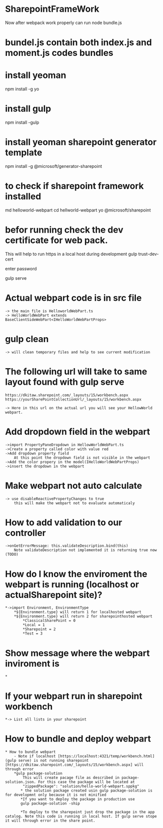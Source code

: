 # SharepointFrameWork
Now after webpack work properly can run 
node bundle.js

# bundel.js contain both index.js and moment.js codes bundles



# install yeoman
npm install -g yo

# install gulp
npm install -gulp


# install yeoman sharepoint generator template
npm install -g @microsoft/generator-sharepoint

# to check if sharepoint framework installed 
md helloworld-webpart
cd hellworld-webpart
yo @microsoft/sharepoint

# befor running check the dev certificate for web pack.
This will help to run https in a local host during development
gulp trust-dev-cert

enter password

gulp serve

# Actual webpart code is in src file
    -> the main file is HelloworldWebPart.ts
    -> HelloWorldWebPart extends BaseClientSideWebPart<IHelloWorldWebPartProps>

# gulp clean 
    -> will clean temporary files and help to see current modification

# The following url will take to same layout found with gulp serve
    https://dkitaw.sharepoint.com/_layouts/15/workbench.aspx
    https://yourSharePointCollectionUrl/_layouts/15/workbench.aspx

    -> Here in this url on the actual url you will see your HellowWorld webpart.

# Add dropdown field in the webpart
    ->import PropertyPaneDropdown in HellowWorldWebPart.ts
    ->Create a property called color with value red
    ->Add dropdown property field
        At this point the dropdown field is not visible in the webpart
    ->Add the color propery in the model(IHelloWorldWebPartProps)
    ->insert the dropdown in the webpart

# Make webpart not auto calculate
    -> use disableReactivePropertyChanges to true
        this will make the webpart not to evaluate automaticaly

# How to add validation to our controller
    ->onGetErrorMessage: this.validateDescription.bind(this)
        Note validateDescription not implemented it is returning true now (TODO)

# How do I know the enviroment the webpart is running (localhost or actualSharepoint site)?
    *->import Environment, EnvironmentType
        *${Environment.type} will return 1 for localhosted webpart
        *${Environment.type} will return 2 for sharepointhosted webpart
            *ClassicalSharePoint = 0
            *Local = 1
            *Sharepoint = 2
            *Test = 3

# Show message where the webpart inviroment is
    *
# If your webpart run in sharepoint workbench
    *-> List all lists in your sharepoint

# How to bundle and deploy webpart
    * How to bundle webpart
        - Note if localhost [https://localhost:4321/temp/workbench.html] (gulp serve) is not running sharepoint [https://dkitaw.sharepoint.com/_layouts/15/workbench.aspx] will through error
        *gulp package-solution
            This will create pacage file as described in package-solution.json. For this case the package will be located at 
            "zippedPackage": "solution/hello-world-webpart.sppkg" 
           * the solution package created usin gulp package-solution is for developmnt only because it is not minified
           *If you want to deploy the package in production use
           gulp package-solution -ship

           *To deploy to the sharepoint just drop the package in the app catalog. Note this code is running in local host. If gulp serve stope it will through error in the share point.
           

